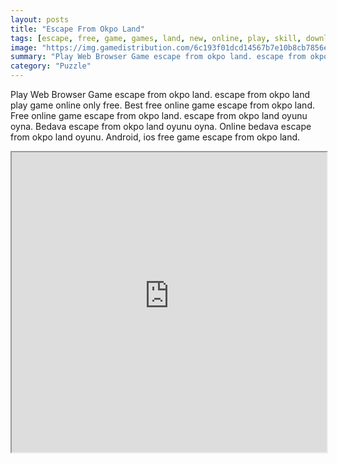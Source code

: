 ```yaml
---
layout: posts
title: "Escape From Okpo Land"
tags: [escape, free, game, games, land, new, online, play, skill, download, eight, okpo, free, online, games, oyna, game, free, games, play, play, games]
image: "https://img.gamedistribution.com/6c193f01dcd14567b7e10b8cb7856ef7.jpg"
summary: "Play Web Browser Game escape from okpo land. escape from okpo land play game online only free. Best free online game escape from okpo land. Free online game escape from okpo land. escape from okpo land oyunu oyna. Bedava escape from okpo land oyunu oyna. Online bedava escape from okpo land oyunu. Android, ios free game escape from okpo land."
category: "Puzzle"
---
```


Play Web Browser Game escape from okpo land. escape from okpo land play game online only free. Best free online game escape from okpo land. Free online game escape from okpo land. escape from okpo land oyunu oyna. Bedava escape from okpo land oyunu oyna. Online bedava escape from okpo land oyunu. Android, ios free game escape from okpo land.

<iframe width="100%" height="480px;" src="https://flash.gamedistribution.com?game=6c193f01dcd14567b7e10b8cb7856ef7"></iframe>